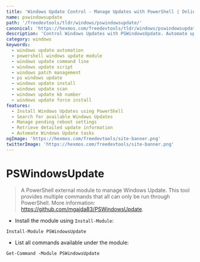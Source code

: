```yaml
---
title: 'Windows Update Control - Manage Updates with PowerShell | Online Free DevTools by Hexmos'
name: pswindowsupdate
path: '/freedevtools/tldr/windows/pswindowsupdate/'
canonical: 'https://hexmos.com/freedevtools/tldr/windows/pswindowsupdate/'
description: 'Control Windows Updates with PSWindowsUpdate. Automate update installation, manage reboot settings, and retrieve update information. Free online tool, no registration required.'
category: windows
keywords:
  - windows update automation
  - powershell windows update module
  - windows update command line
  - windows update script
  - windows patch management
  - ps windows update
  - windows update install
  - windows update scan
  - windows update kb number
  - windows update force install
features:
  - Install Windows Updates using PowerShell
  - Search for available Windows Updates
  - Manage pending reboot settings
  - Retrieve detailed update information
  - Automate Windows Update tasks
ogImage: 'https://hexmos.com/freedevtools/site-banner.png'
twitterImage: 'https://hexmos.com/freedevtools/site-banner.png'
---
```


# PSWindowsUpdate

> A PowerShell external module to manage Windows Update.
> This tool provides multiple commands that all can only be run through PowerShell.
> More information: <https://github.com/mgajda83/PSWindowsUpdate>.

- Install the module using `Install-Module`:

`Install-Module PSWindowsUpdate`

- List all commands available under the module:

`Get-Command -Module PSWindowsUpdate`
